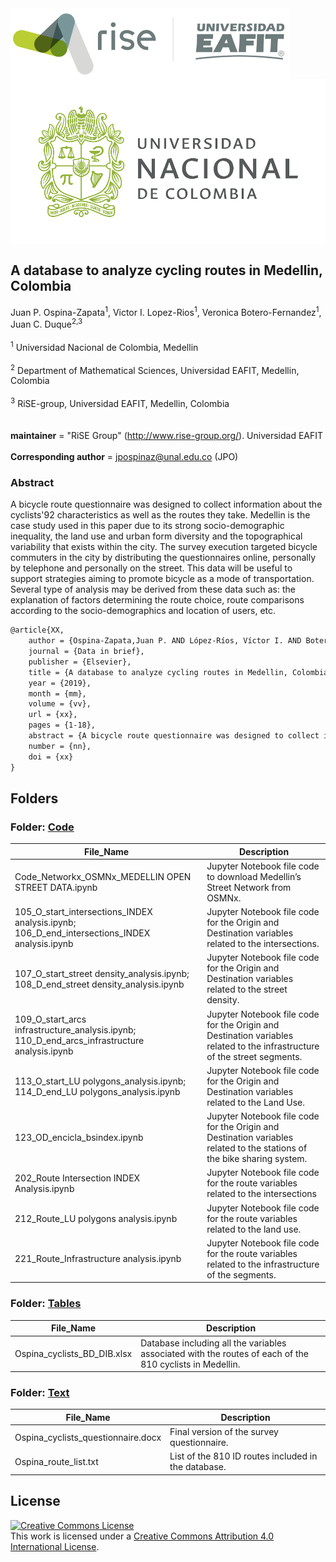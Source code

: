 <img src="figs/rise_logo.png" alt="Estructura Carpeta" align="center">
<img src="figs/unal_logo.png" alt="Estructura Carpeta" align="center">

## A database to analyze cycling routes in Medellin, Colombia


Juan P. Ospina-Zapata<sup>1</sup>, Victor I. Lopez-Rios<sup>1</sup>, Veronica Botero-Fernandez<sup>1</sup>, Juan C. Duque<sup>2,3</sup> \
\
<sup>1</sup> Universidad Nacional de Colombia, Medellin\
\
<sup>2</sup> Department of Mathematical Sciences, Universidad EAFIT, Medellin, Colombia\
\
<sup>3</sup> RiSE-group, Universidad EAFIT, Medellin, Colombia\
\
\
__maintainer__ = "RiSE Group"  (http://www.rise-group.org/). Universidad EAFIT\
\
__Corresponding author__ = jpospinaz@unal.edu.co (JPO)

### Abstract 

A bicycle route questionnaire was designed to collect information about the cyclists\'92 characteristics as well as the routes they take. Medellin is the case study used in this paper due to its strong socio-demographic inequality, the land use and urban form diversity and the topographical variability that exists within the city. The survey execution targeted bicycle commuters in the city by distributing the questionnaires online, personally by telephone and personally on the street. This data will be useful to support strategies aiming to promote bicycle as a mode of transportation. Several type of analysis may be derived from these data such as: the explanation of factors determining the route choice, route comparisons according to the socio-demographics and location of users, etc.


```tex
@article{XX,
    author = {Ospina-Zapata,Juan P. AND López-Ríos, Víctor I. AND Botero-Fernández, Verónica AND Duque, Juan C.},
    journal = {Data in brief},
    publisher = {Elsevier},
    title = {A database to analyze cycling routes in Medellin, Colombia},
    year = {2019},
    month = {mm},
    volume = {vv},
    url = {xx},
    pages = {1-18},
    abstract = {A bicycle route questionnaire was designed to collect information about the cyclists’ characteristics as well as the routes they take. Medellin is the case study used in this paper due to its strong socio-demographic inequality, the land use and urban form diversity and the topographical variability that exists within the city. The survey execution targeted bicycle commuters in the city by distributing the questionnaires online, personally by telephone and personally on the street. This data will be useful to support strategies aiming to promote bicycle as a mode of transportation. Several type of analysis may be derived from these data such as: the explanation of factors determining the route choice, route comparisons according to the socio-demographics and location of users, etc.},
    number = {nn},
    doi = {xx}
}
```

## Folders

### Folder: <span style="color:red">[Code](Code)</span>

**File_Name** | **Description**
  ---------------------------- | -----------------------------------------------
  Code_Networkx_OSMNx_MEDELLIN OPEN STREET DATA.ipynb | Jupyter Notebook file code to download Medellin’s Street Network from OSMNx.
  105_O_start_intersections_INDEX analysis.ipynb; 106_D_end_intersections_INDEX analysis.ipynb | Jupyter Notebook file code for the Origin and Destination variables related to the intersections. 
  107_O_start_street density_analysis.ipynb; 108_D_end_street density_analysis.ipynb | Jupyter Notebook file code for the Origin and Destination variables related to the street density.
  109_O_start_arcs infrastructure_analysis.ipynb; 110_D_end_arcs_infrastructure analysis.ipynb | Jupyter Notebook file code for the Origin and Destination variables related to the infrastructure of the street segments. 
  113_O_start_LU polygons_analysis.ipynb; 114_D_end_LU polygons_analysis.ipynb | Jupyter Notebook file code for the Origin and Destination variables related to the Land Use. 
  123_OD_encicla_bsindex.ipynb | Jupyter Notebook file code for the Origin and Destination variables related to the stations of the bike sharing system. 
  202_Route Intersection INDEX Analysis.ipynb | Jupyter Notebook file code for the route variables related to the intersections 
  212_Route_LU polygons analysis.ipynb | Jupyter Notebook file code for the route variables related to the land use. 
  221_Route_Infrastructure analysis.ipynb | Jupyter Notebook file code for the route variables related to the infrastructure of the segments.
  
### Folder: <span style="color:red">[Tables](Tables)</span>

**File_Name** | **Description**
  ---------------------------- | -----------------------------------------------
 Ospina_cyclists_BD_DIB.xlsx | Database including all the variables associated with the routes of each of the 810 cyclists in Medellin. 
 
### Folder: <span style="color:red">[Text](Text)</span>

**File_Name** | **Description**
  ---------------------------- | -----------------------------------------------
 Ospina_cyclists_questionnaire.docx | Final version of the survey questionnaire.  
 Ospina_route_list.txt | List of the 810 ID routes included in the database. 
 
## License

<a rel="license" href="http://creativecommons.org/licenses/by/4.0/"><img alt="Creative Commons License" style="border-width:0" src="https://i.creativecommons.org/l/by/4.0/88x31.png" /></a><br />This work is licensed under a <a rel="license" href="http://creativecommons.org/licenses/by/4.0/">Creative Commons Attribution 4.0 International License</a>.

  
